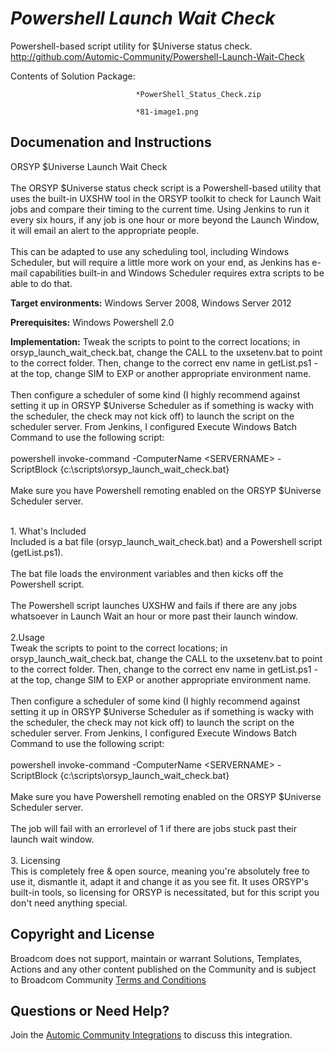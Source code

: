*Powershell Launch Wait Check*
=============


Powershell-based script utility for $Universe status check.
http://github.com/Automic-Community/Powershell-Launch-Wait-Check

<!-- List of attached files -->
Contents of Solution Package:

						
								*PowerShell_Status_Check.zip
								
								*81-image1.png
								
						


Documenation and Instructions
---

<p><span class="bbc_underline"><span>ORSYP $Universe Launch Wait Check</span></span><br /><br />The ORSYP $Universe status check script is a Powershell-based utility that uses the built-in UXSHW tool in the ORSYP toolkit to check for Launch Wait jobs and compare their timing to the current time. Using Jenkins to run it every six hours, if any job is one hour or more beyond the Launch Window, it will email an alert to the appropriate people.<br /><br />This can be adapted to use any scheduling tool, including Windows Scheduler, but will require a little more work on your end, as Jenkins has e-mail capabilities built-in and Windows Scheduler requires extra scripts to be able to do that.</p>
<p><strong class="title">Target environments:</strong> Windows Server 2008, Windows Server 2012</p>
<p><strong class="title">Prerequisites:</strong> Windows Powershell 2.0</p>
<p><strong class="title">Implementation:</strong> Tweak the scripts to point to the correct locations; in orsyp_launch_wait_check.bat, change the CALL to the uxsetenv.bat to point to the correct folder. Then, change to the correct env name in getList.ps1 - at the top, change SIM to EXP or another appropriate environment name.<br /> <br /> Then configure a scheduler of some kind (I highly recommend against setting it up in ORSYP $Universe Scheduler as if something is wacky with the scheduler, the check may not kick off) to launch the script on the scheduler server. From Jenkins, I configured Execute Windows Batch Command to use the following script:<br /> <br /> powershell invoke-command -ComputerName &lt;SERVERNAME&gt; -ScriptBlock {c:\scripts\orsyp_launch_wait_check.bat}<br /> <br /> Make sure you have Powershell remoting enabled on the ORSYP $Universe Scheduler server.</p>
<p><br />1. What's Included<br />Included is a bat file (orsyp_launch_wait_check.bat) and a Powershell script (getList.ps1).<br /><br />The bat file loads the environment variables and then kicks off the Powershell script.<br /><br />The Powershell script launches UXSHW and fails if there are any jobs whatsoever in Launch Wait an hour or more past their launch window.<br /><br />2.Usage<br />Tweak the scripts to point to the correct locations; in orsyp_launch_wait_check.bat, change the CALL to the uxsetenv.bat to point to the correct folder. Then, change to the correct env name in getList.ps1 - at the top, change SIM to EXP or another appropriate environment name.<br /><br />Then configure a scheduler of some kind (I highly recommend against setting it up in ORSYP $Universe Scheduler as if something is wacky with the scheduler, the check may not kick off) to launch the script on the scheduler server. From Jenkins, I configured Execute Windows Batch Command to use the following script:<br /><br />powershell invoke-command -ComputerName &lt;SERVERNAME&gt; -ScriptBlock {c:\scripts\orsyp_launch_wait_check.bat}<br /><br />Make sure you have Powershell remoting enabled on the ORSYP $Universe Scheduler server.<br /><br />The job will fail with an errorlevel of 1 if there are jobs stuck past their launch wait window.<br /><br />3. Licensing<br />This is completely free &amp; open source, meaning you're absolutely free to use it, dismantle it, adapt it and change it as you see fit. It uses ORSYP's built-in tools, so licensing for ORSYP is necessitated, but for this script you don't need anything special.</p>

Copyright and License
---

Broadcom does not support, maintain or warrant Solutions, Templates, Actions and any other content published on the Community and is subject to Broadcom Community [Terms and Conditions](https://community.broadcom.com/termsandconditions)


Questions or Need Help? 
---
Join the [Automic Community Integrations](https://community.broadcom.com/communities/community-home?CommunityKey=83e49dd4-b93e-464a-a343-2bb1e51c13ec) to discuss this integration.
